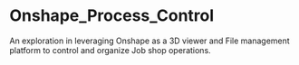 # Onshape_Process_Control
An exploration in leveraging Onshape as a 3D viewer and File management platform to control and organize Job shop operations.
